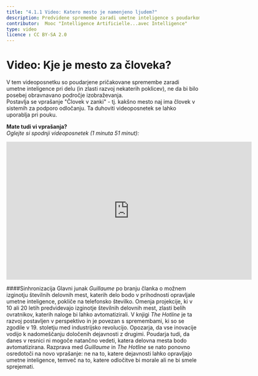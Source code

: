 ```yaml
---
title: "4.1.1 Video: Katero mesto je namenjeno ljudem?"
description: Predvidene spremembe zaradi umetne inteligence s poudarkom na razvoju trga dela
contributor:  Mooc "Intelligence Artificielle...avec Intelligence"
type: video
licence : CC BY-SA 2.0
---
```

# Video: Kje je mesto za človeka?

V tem videoposnetku so poudarjene pričakovane spremembe zaradi umetne inteligence pri delu (in zlasti razvoj nekaterih poklicev), ne da bi bilo posebej obravnavano področje izobraževanja.  
Postavlja se vprašanje "Človek v zanki" - tj. kakšno mesto naj ima človek v sistemih za podporo odločanju.
Ta duhoviti videoposnetek se lahko uporablja pri pouku.  

**Mate tudi vi vprašanja?**  
_Oglejte si spodnji videoposnetek (1 minuta 51 minut):_

<center><iframe width="640" height="360" src="https://www.youtube.com/embed/CpS2_IsY2EI?rel=0&showinfo=0&cc_load_policy=1&hl=en&modestbranding=1" frameborder="0" allowfullscreen></iframe></center>

####Sinhronizacija
Glavni junak _Guillaume_ po branju članka o možnem izginotju številnih delovnih mest, katerih delo bodo v prihodnosti opravljale umetne inteligence, pokliče na telefonsko številko. Omenja projekcije, ki v 10 ali 20 letih predvidevajo izginotje številnih delovnih mest, zlasti belih ovratnikov, katerih naloge bi lahko avtomatizirali. V knjigi _The Hotline_ je ta razvoj postavljen v perspektivo in je povezan s spremembami, ki so se zgodile v 19. stoletju med industrijsko revolucijo. Opozarja, da vse inovacije vodijo k nadomeščanju določenih dejavnosti z drugimi. Poudarja tudi, da danes v resnici ni mogoče natančno vedeti, katera delovna mesta bodo avtomatizirana.
Razprava med _Guillaume_ in _The Hotline_ se nato ponovno osredotoči na novo vprašanje: ne na to, katere dejavnosti lahko opravljajo umetne inteligence, temveč na to, katere odločitve bi morale ali ne bi smele sprejemati.
